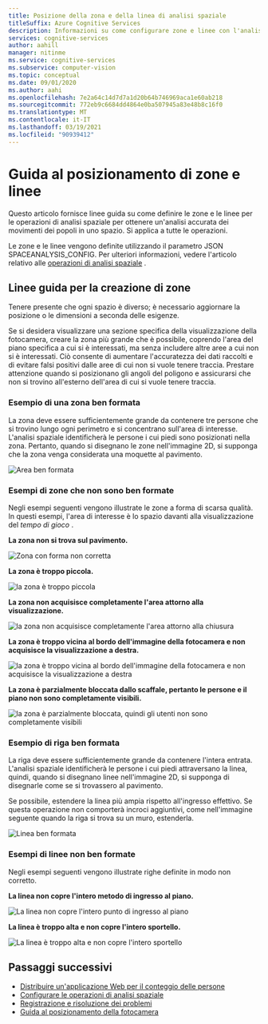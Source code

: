 ```yaml
---
title: Posizione della zona e della linea di analisi spaziale
titleSuffix: Azure Cognitive Services
description: Informazioni su come configurare zone e linee con l'analisi spaziale
services: cognitive-services
author: aahill
manager: nitinme
ms.service: cognitive-services
ms.subservice: computer-vision
ms.topic: conceptual
ms.date: 09/01/2020
ms.author: aahi
ms.openlocfilehash: 7e2a64c14d7d7a1d20b64b746969aca1e60ab218
ms.sourcegitcommit: 772eb9c6684dd4864e0ba507945a83e48b8c16f0
ms.translationtype: MT
ms.contentlocale: it-IT
ms.lasthandoff: 03/19/2021
ms.locfileid: "90939412"
---
```

# <a name="zone-and-line-placement-guide"></a>Guida al posizionamento di zone e linee

Questo articolo fornisce linee guida su come definire le zone e le linee per le operazioni di analisi spaziale per ottenere un'analisi accurata dei movimenti dei popoli in uno spazio. Si applica a tutte le operazioni. 

Le zone e le linee vengono definite utilizzando il parametro JSON SPACEANALYSIS_CONFIG. Per ulteriori informazioni, vedere l'articolo relativo alle [operazioni di analisi spaziale](spatial-analysis-operations.md) .

## <a name="guidelines-for-drawing-zones"></a>Linee guida per la creazione di zone

Tenere presente che ogni spazio è diverso; è necessario aggiornare la posizione o le dimensioni a seconda delle esigenze.

Se si desidera visualizzare una sezione specifica della visualizzazione della fotocamera, creare la zona più grande che è possibile, coprendo l'area del piano specifica a cui si è interessati, ma senza includere altre aree a cui non si è interessati. Ciò consente di aumentare l'accuratezza dei dati raccolti e di evitare falsi positivi dalle aree di cui non si vuole tenere traccia. Prestare attenzione quando si posizionano gli angoli del poligono e assicurarsi che non si trovino all'esterno dell'area di cui si vuole tenere traccia.  

### <a name="example-of-a-well-shaped-zone"></a>Esempio di una zona ben formata

La zona deve essere sufficientemente grande da contenere tre persone che si trovino lungo ogni perimetro e si concentrano sull'area di interesse. L'analisi spaziale identificherà le persone i cui piedi sono posizionati nella zona. Pertanto, quando si disegnano le zone nell'immagine 2D, si supponga che la zona venga considerata una moquette al pavimento.

![Area ben formata](./media/spatial-analysis/zone-good-example.png)

### <a name="examples-of-zones-that-arent-well-shaped"></a>Esempi di zone che non sono ben formate

Negli esempi seguenti vengono illustrate le zone a forma di scarsa qualità. In questi esempi, l'area di interesse è lo spazio davanti alla visualizzazione del *tempo di gioco* .

**La zona non si trova sul pavimento.**

![Zona con forma non corretta](./media/spatial-analysis/zone-not-on-floor.png) 

**La zona è troppo piccola.**

![la zona è troppo piccola](./media/spatial-analysis/zone-too-small.png)

**La zona non acquisisce completamente l'area attorno alla visualizzazione.**

![la zona non acquisisce completamente l'area attorno alla chiusura](./media/spatial-analysis/zone-bad-capture.png)

**La zona è troppo vicina al bordo dell'immagine della fotocamera e non acquisisce la visualizzazione a destra.**

![la zona è troppo vicina al bordo dell'immagine della fotocamera e non acquisisce la visualizzazione a destra](./media/spatial-analysis/zone-edge.png)

**La zona è parzialmente bloccata dallo scaffale, pertanto le persone e il piano non sono completamente visibili.**

![la zona è parzialmente bloccata, quindi gli utenti non sono completamente visibili](./media/spatial-analysis/zone-partially-blocked.png)

### <a name="example-of-a-well-shaped-line"></a>Esempio di riga ben formata

La riga deve essere sufficientemente grande da contenere l'intera entrata. L'analisi spaziale identificherà le persone i cui piedi attraversano la linea, quindi, quando si disegnano linee nell'immagine 2D, si supponga di disegnarle come se si trovassero al pavimento. 

Se possibile, estendere la linea più ampia rispetto all'ingresso effettivo. Se questa operazione non comporterà incroci aggiuntivi, come nell'immagine seguente quando la riga si trova su un muro, estenderla.

![Linea ben formata](./media/spatial-analysis/zone-line-good-example.png)

### <a name="examples-of-lines-that-arent-well-shaped"></a>Esempi di linee non ben formate

Negli esempi seguenti vengono illustrate righe definite in modo non corretto.

**La linea non copre l'intero metodo di ingresso al piano.**

![La linea non copre l'intero punto di ingresso al piano](./media/spatial-analysis/zone-line-bad-coverage.png)

**La linea è troppo alta e non copre l'intero sportello.**

![La linea è troppo alta e non copre l'intero sportello](./media/spatial-analysis/zone-line-too-high.png)

## <a name="next-steps"></a>Passaggi successivi

* [Distribuire un'applicazione Web per il conteggio delle persone](spatial-analysis-web-app.md)
* [Configurare le operazioni di analisi spaziale](./spatial-analysis-operations.md)
* [Registrazione e risoluzione dei problemi](spatial-analysis-logging.md)
* [Guida al posizionamento della fotocamera](spatial-analysis-camera-placement.md)
